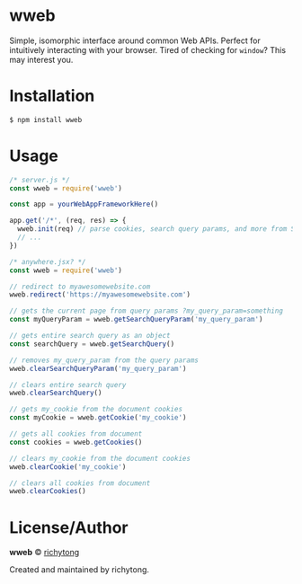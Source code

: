 # wweb
Simple, isomorphic interface around common Web APIs. Perfect for intuitively interacting with your browser. Tired of checking for `window`? This may interest you.

# Installation
```bash
$ npm install wweb
```

# Usage
```javascript
/* server.js */
const wweb = require('wweb')

const app = yourWebAppFrameworkHere()

app.get('/*', (req, res) => {
  wweb.init(req) // parse cookies, search query params, and more from SSR
  // ...
})

/* anywhere.jsx? */
const wweb = require('wweb')

// redirect to myawesomewebsite.com
wweb.redirect('https://myawesomewebsite.com')

// gets the current page from query params ?my_query_param=something
const myQueryParam = wweb.getSearchQueryParam('my_query_param')

// gets entire search query as an object
const searchQuery = wweb.getSearchQuery()

// removes my_query_param from the query params
wweb.clearSearchQueryParam('my_query_param')

// clears entire search query
wweb.clearSearchQuery()

// gets my_cookie from the document cookies
const myCookie = wweb.getCookie('my_cookie')

// gets all cookies from document
const cookies = wweb.getCookies()

// clears my_cookie from the document cookies
wweb.clearCookie('my_cookie')

// clears all cookies from document
wweb.clearCookies()
```

# License/Author
<b>wweb</b> © [richytong](https://github.com/richytong)

Created and maintained by richytong.

